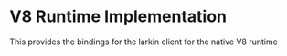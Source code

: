 # V8 Runtime Implementation

This provides the bindings for the larkin client for the native V8 runtime